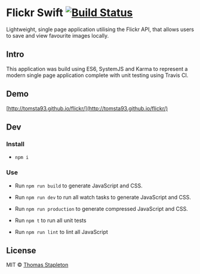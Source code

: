 # Flickr Swift [![Build Status](https://travis-ci.org/tomsta93/flickr.svg?branch=master)](https://travis-ci.org/tomsta93/flickr)
Lightweight, single page application utilising the Flickr API, that allows users to save and view favourite images locally.

## Intro
This application was build using ES6, SystemJS and Karma to represent a modern single page application complete with unit testing using Travis CI.

## Demo
[http://tomsta93.github.io/flickr/](http://tomsta93.github.io/flickr/)

## Dev
### Install
* `npm i`

### Use
* Run `npm run build` to generate JavaScript and CSS.
* Run `npm run dev` to run all watch tasks to generate JavaScript and CSS.
* Run `npm run production` to generate compressed JavaScript and CSS.

* Run `npm t` to run all unit tests

* Run `npm run lint` to lint all JavaScript

## License

MIT © [Thomas Stapleton](https://github.com/tomsta93)
